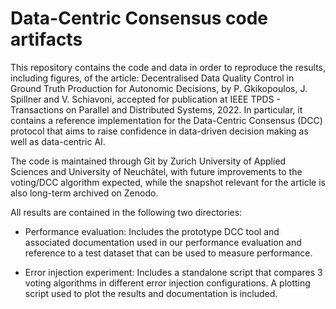 # Data-Centric Consensus code artifacts

This repository contains the code and data in order to reproduce the results, including figures, of the article: Decentralised Data Quality Control in Ground Truth Production for Autonomic Decisions, by P. Gkikopoulos, J. Spillner and V. Schiavoni, accepted for publication at IEEE TPDS - Transactions on Parallel and Distributed Systems, 2022. In particular, it contains a reference implementation for the Data-Centric Consensus (DCC) protocol that aims to raise confidence in data-driven decision making as well as data-centric AI.

The code is maintained through Git by Zurich University of Applied Sciences and University of Neuchâtel, with future improvements to the voting/DCC algorithm expected, while the snapshot relevant for the article is also long-term archived on Zenodo.

All results are contained in the following two directories:

- Performance evaluation: Includes the prototype DCC tool and associated documentation used in our performance evaluation and reference to a test dataset that can be used to measure performance.

- Error injection experiment: Includes a standalone script that compares 3 voting algorithms in different error injection configurations. A plotting script used to plot the results and documentation is included.
